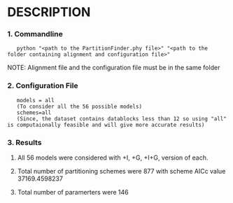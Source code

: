 # DESCRIPTION
### 1. Commandline 
       python "<path to the PartitionFinder.phy file>" "<path to the folder containing alignment and configuration file>"
NOTE: Alignment file and the configuration file must be in the same folder
### 2. Configuration File 
       models = all
       (To consider all the 56 possible models)
       schemes=all
       (Since, the dataset contains datablocks less than 12 so using "all" is computaionally feasible and will give more accurate results)
### 3. Results
1. All 56 models were considered with +I, +G, +I+G, version of each. 

2. Total number of partitioning schemes were 877 with scheme AICc value 37169.4598237

3. Total number of paramerters were 146
     

